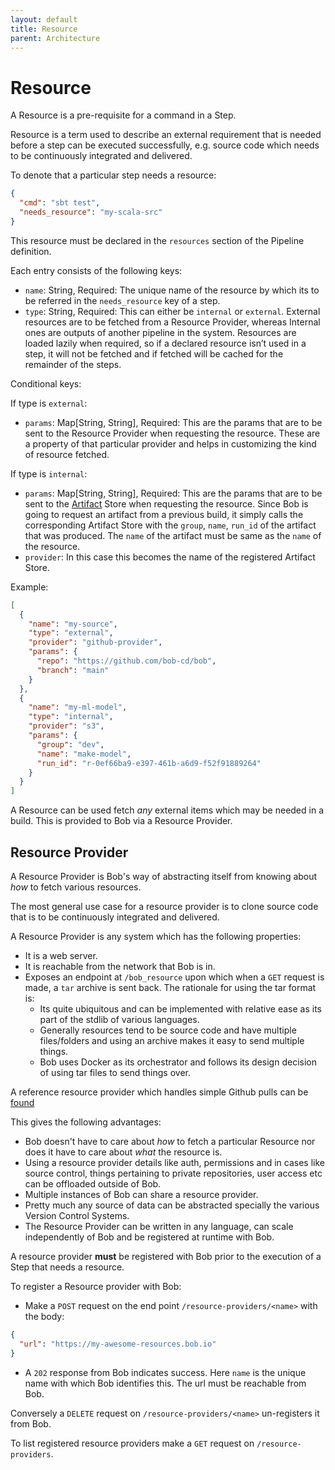 ```yaml
---
layout: default
title: Resource
parent: Architecture
---
```


# Resource

A Resource is a pre-requisite for a command in a Step.

Resource is a term used to describe an external requirement that is needed before a step
can be executed successfully, e.g. source code which needs to be continuously integrated and delivered.

To denote that a particular step needs a resource:

```json
{
  "cmd": "sbt test",
  "needs_resource": "my-scala-src"
}
```
This resource must be declared in the `resources` section of the Pipeline definition.

Each entry consists of the following keys:
- `name`: String, Required: The unique name of the resource by which its to be referred in the `needs_resource` key of a step.
- `type`: String, Required: This can either be `internal` or `external`. External resources are to be fetched from a Resource Provider, whereas Internal ones are outputs of another pipeline in the system. Resources are loaded lazily when required, so if a declared resource isn’t used in a step, it will not be fetched and if fetched will be cached for the remainder of the steps.

Conditional keys:

If type is `external`:
- `params`: Map[String, String], Required: This are the params that are to be sent to the Resource Provider when requesting the resource. These are a property of that particular provider and helps in customizing the kind of resource fetched.

If type is `internal`:
- `params`: Map[String, String], Required: This are the params that are to be sent to the [Artifact](https://bob-cd.github.io/pages/concepts/artifact.html) Store when requesting the resource. Since Bob is going to request an artifact from a previous build, it simply calls the corresponding Artifact Store with the `group`, `name`, `run_id` of the artifact that was produced. The `name` of the artifact must be same as the `name` of the resource.
- `provider`: In this case this becomes the name of the registered Artifact Store.

Example:
```json
[
  {
    "name": "my-source",
    "type": "external",
    "provider": "github-provider",
    "params": {
      "repo": "https://github.com/bob-cd/bob",
      "branch": "main"
    }
  },
  {
    "name": "my-ml-model",
    "type": "internal",
    "provider": "s3",
    "params": {
      "group": "dev",
      "name": "make-model",
      "run_id": "r-0ef66ba9-e397-461b-a6d9-f52f91889264"
    }
  }
]
```

A Resource can be used fetch _any_ external items which may be needed in a build.
This is provided to Bob via a Resource Provider.

## Resource Provider

A Resource Provider is Bob's way of abstracting itself from knowing about _how_ to fetch
various resources.

The most general use case for a resource provider is to clone source code that is to be
continuously integrated and delivered.

A Resource Provider is any system which has the following properties:
- It is a web server.
- It is reachable from the network that Bob is in.
- Exposes an endpoint at `/bob_resource` upon which when a `GET` request is made,
  a `tar` archive is sent back. The rationale for using the tar format is:
    - Its quite ubiquitous and can be implemented with relative ease as its part of the stdlib of various languages.
    - Generally resources tend to be source code and have multiple files/folders and
      using an archive makes it easy to send multiple things.
    - Bob uses Docker as its orchestrator and follows its design decision of using tar files to send things over.

A reference resource provider which handles simple Github pulls can be [found](https://github.com/bob-cd/resource-git)

This gives the following advantages:
- Bob doesn't have to care about _how_ to fetch a particular Resource nor does it have to care about _what_
  the resource is.
- Using a resource provider details like auth, permissions and in cases like source control, things pertaining
  to private repositories, user access etc can be offloaded outside of Bob.
- Multiple instances of Bob can share a resource provider.
- Pretty much any source of data can be abstracted specially the various Version Control Systems.
- The Resource Provider can be written in any language, can scale independently of Bob and be
  registered at runtime with Bob.

A resource provider **must** be registered with Bob prior to the execution of a Step that needs a resource.

To register a Resource provider with Bob:
- Make a `POST` request on the end point `/resource-providers/<name>` with the body:
```json
{
  "url": "https://my-awesome-resources.bob.io"
}
```
- A `202` response from Bob indicates success.
Here `name` is the unique name with which Bob identifies this. The url must be reachable from Bob.

Conversely a `DELETE` request on `/resource-providers/<name>` un-registers it from Bob.

To list registered resource providers make a `GET` request on `/resource-providers`.
